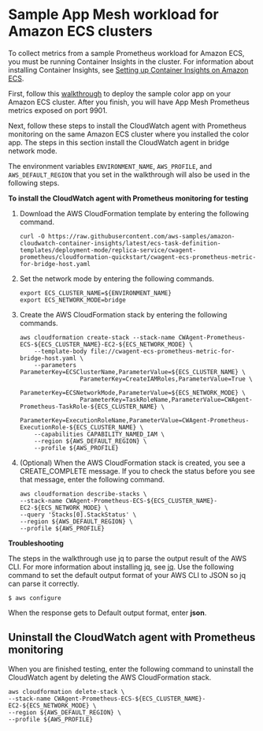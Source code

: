 # Sample App Mesh workload for Amazon ECS clusters<a name="ContainerInsights-Prometheus-Sample-Workloads-ECS-appmesh"></a>

To collect metrics from a sample Prometheus workload for Amazon ECS, you must be running Container Insights in the cluster\. For information about installing Container Insights, see [Setting up Container Insights on Amazon ECS](deploy-container-insights-ECS.md)\.

First, follow this [ walkthrough](https://github.com/aws/aws-app-mesh-examples/tree/main/examples/apps/colorapp#app-mesh-walkthrough-deploy-the-color-app-on-ecs) to deploy the sample color app on your Amazon ECS cluster\. After you finish, you will have App Mesh Prometheus metrics exposed on port 9901\.

Next, follow these steps to install the CloudWatch agent with Prometheus monitoring on the same Amazon ECS cluster where you installed the color app\. The steps in this section install the CloudWatch agent in bridge network mode\. 

The environment variables `ENVIRONMENT_NAME`, `AWS_PROFILE`, and `AWS_DEFAULT_REGION` that you set in the walkthrough will also be used in the following steps\.

**To install the CloudWatch agent with Prometheus monitoring for testing**

1. Download the AWS CloudFormation template by entering the following command\.

   ```
   curl -O https://raw.githubusercontent.com/aws-samples/amazon-cloudwatch-container-insights/latest/ecs-task-definition-templates/deployment-mode/replica-service/cwagent-prometheus/cloudformation-quickstart/cwagent-ecs-prometheus-metric-for-bridge-host.yaml
   ```

1. Set the network mode by entering the following commands\.

   ```
   export ECS_CLUSTER_NAME=${ENVIRONMENT_NAME}
   export ECS_NETWORK_MODE=bridge
   ```

1. Create the AWS CloudFormation stack by entering the following commands\.

   ```
   aws cloudformation create-stack --stack-name CWAgent-Prometheus-ECS-${ECS_CLUSTER_NAME}-EC2-${ECS_NETWORK_MODE} \
       --template-body file://cwagent-ecs-prometheus-metric-for-bridge-host.yaml \
       --parameters ParameterKey=ECSClusterName,ParameterValue=${ECS_CLUSTER_NAME} \
                    ParameterKey=CreateIAMRoles,ParameterValue=True \
                    ParameterKey=ECSNetworkMode,ParameterValue=${ECS_NETWORK_MODE} \
                    ParameterKey=TaskRoleName,ParameterValue=CWAgent-Prometheus-TaskRole-${ECS_CLUSTER_NAME} \
                    ParameterKey=ExecutionRoleName,ParameterValue=CWAgent-Prometheus-ExecutionRole-${ECS_CLUSTER_NAME} \
       --capabilities CAPABILITY_NAMED_IAM \
       --region ${AWS_DEFAULT_REGION} \
       --profile ${AWS_PROFILE}
   ```

1. \(Optional\) When the AWS CloudFormation stack is created, you see a CREATE\_COMPLETE message\. If you to check the status before you see that message, enter the following command\.

   ```
   aws cloudformation describe-stacks \
   --stack-name CWAgent-Prometheus-ECS-${ECS_CLUSTER_NAME}-EC2-${ECS_NETWORK_MODE} \
   --query 'Stacks[0].StackStatus' \
   --region ${AWS_DEFAULT_REGION} \
   --profile ${AWS_PROFILE}
   ```

**Troubleshooting**

The steps in the walkthrough use jq to parse the output result of the AWS CLI\. For more information about installing jq, see [ jq](https://stedolan.github.io/jq/)\. Use the following command to set the default output format of your AWS CLI to JSON so jq can parse it correctly\. 

```
$ aws configure
```

When the response gets to Default output format, enter **json**\.

## Uninstall the CloudWatch agent with Prometheus monitoring<a name="ContainerInsights-Prometheus-Sample-Workloads-ECS-appmesh-uninstall"></a>

When you are finished testing, enter the following command to uninstall the CloudWatch agent by deleting the AWS CloudFormation stack\.

```
aws cloudformation delete-stack \
--stack-name CWAgent-Prometheus-ECS-${ECS_CLUSTER_NAME}-EC2-${ECS_NETWORK_MODE} \
--region ${AWS_DEFAULT_REGION} \
--profile ${AWS_PROFILE}
```
